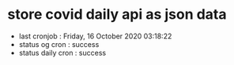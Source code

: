 # store covid daily api as json data

- last cronjob : Friday, 16 October 2020 03:18:22
- status og cron : success
- status daily cron : success
      
      